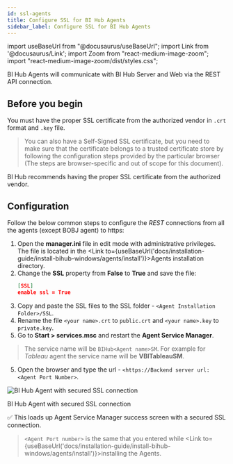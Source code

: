 ```yaml
---
id: ssl-agents
title: Configure SSL for BI Hub Agents
sidebar_label: Configure SSL for BI Hub Agents
---
```


import useBaseUrl from "@docusaurus/useBaseUrl";
import Link from '@docusaurus/Link';
import Zoom from "react-medium-image-zoom";
import "react-medium-image-zoom/dist/styles.css";


BI Hub Agents will communicate with BI Hub Server and Web via the REST API connection. 

## Before you begin

You must have the proper SSL certificate from the authorized vendor in `.crt` format and `.key` file. 

> You can also have a Self-Signed SSL certificate, but you need to make sure that the certificate belongs to a trusted certificate store by following the configuration steps provided by the particular browser (The steps are browser-specific and out of scope for this document). 

BI Hub recommends having the proper SSL certificate from the authorized vendor.

## Configuration

Follow the below common steps to configure the *REST* connections from all the agents (except BOBJ agent) to https:

1. Open the **manager.ini** file in edit mode with administrative privileges. The file is located in the <Link to={useBaseUrl('docs/installation-guide/install-bihub-windows/agents/install')}>Agents installation directory</Link>.
1. Change the **SSL** property from **False** to **True** and save the file:
   ```json {2}
   [SSL]
   enable ssl = True
   ```
2. Copy and paste the SSL files to the SSL folder - `<Agent Installation Folder>/SSL`.
3. Rename the file `<your name>.crt` to `public.crt` and `<your name>.key` to `private.key`.
4. Go to **Start > services.msc** and restart the **Agent Service Manager**.
> The service name will be `BIHub<Agent name>SM`. 
> For example for *Tableau* agent the service name will be **VBITableauSM**.
5. Open the browser and type the url - `<https://Backend server url:<Agent Port Number>`.  
   
  <div class="center">
    <Zoom>
      <img alt="BI Hub Agent with secured SSL connection" src={useBaseUrl('doc-images/installation-guide/agent-ssl-confirm.png')}/>
    </Zoom>
  <p>BI Hub Agent with secured SSL connection</p>
  </div>

:white_check_mark: This loads up Agent Service Manager success screen with a secured SSL connection.

> `<Agent Port number>` is the same that you entered while <Link to={useBaseUrl('docs/installation-guide/install-bihub-windows/agents/install')}>installing the Agents</Link>.

<!-- Check with Mohan
### SSL Configuration for BOBJ Agent

For BOBJ Agent, the SSL certificates also need to be in *`.jks`*(Java Key Store) format apart from *`.crt`* format.

1. Open the **manager.ini** file in edit mode with administrative privileges.
1. Change the SSL property from False to True and save the file
1. Copy and paste the SSL files to the SSL folder found in the `< BOBJ Instance installation location >/SSL`.
1. Rename the file `<your name>.crt` to `public.crt` and `<your name>.key` to `private.key`.
1. Import the SSL Certificate and key into the Java KeyStore.
1. Make sure that the Java KeyStore file is generated with the name **BOBJ_Keystore.jks**.
1. Move the **BOBJ_Keystore.jks** file to the SSL folder: `<BOBJ Instance installation location>/SSL`
1. Enter the appropriate password of the generated KeyStore file in the SSL Password field in the `manager.ini` file.
This must be given after the SSL field. 
> Example : `SSL Password = password` of the *keystore.jks*
1. Go to **Start > services.msc** and restart the **Agent Service Manager**.
> The service name will be **BIHUBBOBJSM**. 

:white_check_mark: SSL successfully configured for BOBJ Agent.
-->
